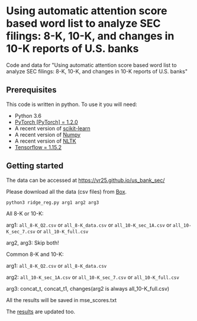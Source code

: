 Using automatic attention score based word list to analyze SEC filings: 8-K, 10-K, and changes in 10-K reports of U.S. banks
===============

Code and data for "Using automatic attention score based word list to analyze SEC filings: 8-K, 10-K, and changes in 10-K reports of U.S. banks"

## Prerequisites
This code is written in python. To use it you will need:
- Python 3.6
- [PyTorch [PyTorch] = 1.2.0](https://pytorch.org/)
- A recent version of [scikit-learn](https://scikit-learn.org/)
- A recent version of [Numpy](http://www.numpy.org)
- A recent version of [NLTK](http://www.nltk.org)
- [Tensorflow = 1.15.2](https://www.tensorflow.org)

## Getting started
The data can be accessed at https://vr25.github.io/us_bank_sec/

Please download all the data (csv files) from [Box](https://rpi.box.com/s/wiofkzqvin7hplraolan5lnt05fgduo6).

```python3 ridge_reg.py arg1 arg2 arg3```

All 8-K or 10-K:

arg1: ```all_8-K_Q2.csv``` or ```all_8-K_data.csv``` or ```all_10-K_sec_1A.csv``` or ```all_10-K_sec_7.csv``` or ```all_10-K_full.csv```

arg2, arg3: Skip both! 


Common 8-K and 10-K:

arg1: ```all_8-K_Q2.csv``` or ```all_8-K_data.csv```

arg2: ```all_10-K_sec_1A.csv``` or ```all_10-K_sec_7.csv``` or ```all_10-K_full.csv```

arg3: concat_t, concat_t1, changes(arg2 is always all_10-K_full.csv)


All the results will be saved in mse_scores.txt


The [results](https://docs.google.com/spreadsheets/d/17ixZNnsLHj0JHHOL2UrT7-I560pL8mA_34mnQmIGcfs/edit?usp=sharing) are updated too.
